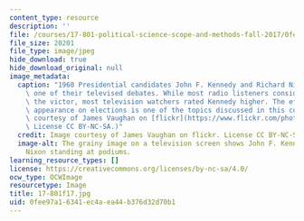 ```yaml
---
content_type: resource
description: ''
file: /courses/17-801-political-science-scope-and-methods-fall-2017/0fee97a16341ec4aea44b376d32d70b1_17-801f17.jpg
file_size: 20201
file_type: image/jpeg
hide_download: true
hide_download_original: null
image_metadata:
  caption: "1960 Presidential candidates John F. Kennedy and Richard Nixon during\
    \ one of their televised debates. While most radio listeners considered Nixon\
    \ the victor, most television watchers rated Kennedy higher. The effects of candidate\
    \ appearance on elections is one of the topics discussed in this course.\_(Image\
    \ courtesy of James Vaughan on [flickr](https://www.flickr.com/photos/x-ray_delta_one/25557926564/in/photolist-C6tmjE-EWt49h-53LWFR-eZhEN4-ancRWe-4GuFsu-6qaXiw-BtDdMg-6vEtyV-9ZpvAc-6q6S78-9x1GaZ-bmYQWw-TzFn6j-pc2hWd-6m15sx-oVbHGZ-4GqzcM-4GqyBg-4GuG4Y-4GuHdQ-4GqzRc-4GuHN1-6hxVmX-4Ed7oo-bVm9LR-6q6R8H-u4QfSd-4yJK1-f7yr9X-4GuGCC-7LCivp-d15QKJ-6vEtyM-GAtr6-6vEtyR-eQAKP-p47T2q-8KkMqe-8KkM1p-ApUqz-vVSxf5-ptw1W8-bzTFaH-8KkMeD-8KkM8k).\
    \ License CC BY-NC-SA.)"
  credit: Image courtesy of James Vaughan on flickr. License CC BY-NC-SA.
  image-alt: The grainy image on a television screen shows John F. Kennedy and Richard
    Nixon standing at podiums.
learning_resource_types: []
license: https://creativecommons.org/licenses/by-nc-sa/4.0/
ocw_type: OCWImage
resourcetype: Image
title: 17-801f17.jpg
uid: 0fee97a1-6341-ec4a-ea44-b376d32d70b1
---
```


